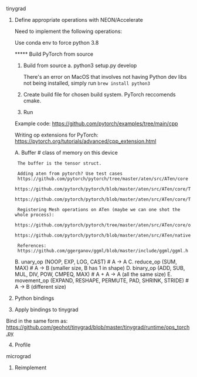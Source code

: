 tinygrad

1. Define appropriate operations with NEON/Accelerate 

    Need to implement the following operations:

    Use conda env to force python 3.8
    
    ***** Build PyTorch from source
    1. Build from source
        a. python3 setup.py develop
        
        There's an error on MacOS that involves not having Python dev libs not being
        installed, simply run `brew install python3`

    2. Create build file for chosen build system. PyTorch reccomends cmake.
    3. Run

    Example code:
    https://github.com/pytorch/examples/tree/main/cpp


    Writing op extensions for PyTorch:
    https://pytorch.org/tutorials/advanced/cpp_extension.html




    A. Buffer                                                       # class of memory on this device

        The buffer is the tensor struct.

        Adding aten from pytorch? Use test cases
        https://github.com/pytorch/pytorch/tree/master/aten/src/ATen/core
        https://github.com/pytorch/pytorch/blob/master/aten/src/ATen/core/Tensor.cpp
        https://github.com/pytorch/pytorch/blob/master/aten/src/ATen/core/Tensor.h

        Registering Mesh operations on ATen (maybe we can one shot the whole process):
        https://github.com/pytorch/pytorch/tree/master/aten/src/ATen/core/op_registration
        https://github.com/pytorch/pytorch/blob/master/aten/src/ATen/native/README.md

        References:
        https://github.com/ggerganov/ggml/blob/master/include/ggml/ggml.h

    B. unary_op  (NOOP, EXP, LOG, CAST)                             # A -> A
    C. reduce_op (SUM, MAX)                                         # A -> B (smaller size, B has 1 in shape)
    D. binary_op (ADD, SUB, MUL, DIV, POW, CMPEQ, MAX)              # A + A -> A (all the same size)
    E. movement_op (EXPAND, RESHAPE, PERMUTE, PAD, SHRINK, STRIDE)  # A -> B (different size)



2. Python bindings
3. Apply bindings to tinygrad

Bind in the same form as:
https://github.com/geohot/tinygrad/blob/master/tinygrad/runtime/ops_torch.py

4. Profile




micrograd

1. Reimplement